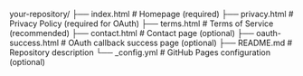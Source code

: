 your-repository/
├── index.html          # Homepage (required)
├── privacy.html        # Privacy Policy (required for OAuth)
├── terms.html          # Terms of Service (recommended)
├── contact.html        # Contact page (optional)
├── oauth-success.html  # OAuth callback success page (optional)
├── README.md          # Repository description
└── _config.yml        # GitHub Pages configuration (optional)

